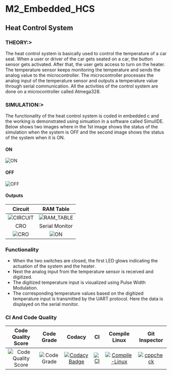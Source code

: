 # M2_Embedded_HCS
## Heat Control System

### THEORY:>

The heat control system is basically used to control the temperature of a car seat. When a user or driver of the car gets seated on a car, the button sensor gets activated.
After that, the user gets access to turn on the heater. The temperature sensor keeps monitoring the temperature and sends the analog value to the microcontroller.
The microcontroller processes the analog input of the temperature sensor and outputs a temperature value through serial communication.
All the activities of the control system are done on a microcontroller called Atmega328.

### SIMULATION:>

The functionality of the heat control system is coded in embedded c and the working is demonstrated using simuation in a software called SimulIDE.
Below shows two images where in the 1st image shows the status of the simulation when the system is OFF and the second image shows the status of the system when it is ON. 

#### ON

![ON](https://github.com/hemanthasapu/embedded_systems_project_256889/blob/main/simulation/Simulation.gif)

#### OFF

![OFF](https://github.com/hemanthasapu/embedded_systems_project_256889/blob/main/simulation/Simulation_OFF.PNG)

#### Outputs

|Circuit|RAM Table|
|:--:|:--:|
|![CIRCUIT](https://github.com/hemanthasapu/embedded_systems_project_256889/blob/main/simulation/Circuit.gif)|![RAM_TABLE](https://github.com/hemanthasapu/embedded_systems_project_256889/blob/main/simulation/RAM_table.gif)|
|CRO|Serial Monitor|
|![CRO](https://github.com/hemanthasapu/embedded_systems_project_256889/blob/main/simulation/Oscilloscope.gif)|![ON](https://github.com/hemanthasapu/embedded_systems_project_256889/blob/main/simulation/Serial_Monitor.gif)|

### Functionality 

* When the two switches are closed, the first LED glows indicating the actuation of the system and the heater.
* Next the analog input from the temperature sensor is received and digitized.
* The digitized temperature input is visualized using Pulse Width Modulation.
* The corresponding temperature values based on the digitized temperature input is transmitted by the UART protocol. Here the data is displayed on the serial monitor.

### CI  And  Code Quality 

|Code Quality Score|Code Grade|Codacy|CI|Compile Linux|Git Inspector|
|:--:|:--:|:--:|:--:|:--:|:--:|
|![Code Quality Score](https://api.codiga.io/project/30017/score/svg)|![Code Grade](https://api.codiga.io/project/30017/status/svg)|[![Codacy Badge](https://app.codacy.com/project/badge/Grade/62503ea0dee44bc3ab92614946c3cdb3)](https://www.codacy.com/gh/satyendra11111/M2_Embedded_Heat-Control-System/dashboard?utm_source=github.com&amp;utm_medium=referral&amp;utm_content=satyendra11111/M2_Embedded_Heat-Control-System&amp;utm_campaign=Badge_Grade)|[![CI](https://github.com/satyendra11111/M2_Embedded_Heat-Control-System/actions/workflows/main.yml/badge.svg)](https://github.com/satyendra11111/M2_Embedded_Heat-Control-System/actions/workflows/main.yml)|[![Compile-Linux](https://github.com/VatsalKr/M2_Embedded_Temperature_Controlled_Car_Seats/actions/workflows/compile.yml/badge.svg)](https://github.com/satyendra11111/M2_Embedded_Heat-Control-System/actions/workflows/compile.yml)|[![cppcheck](https://github.com/satyendra11111/M2_Embedded_Heat-Control-System/actions/workflows/CodeQuality.yml/badge.svg)](https://github.com/satyendra11111/M2_Embedded_Heat-Control-System/actions/workflows/CodeQuality.yml)|


